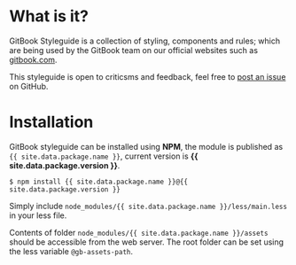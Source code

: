 # What is it?

GitBook Styleguide is a collection of styling, components and rules; which are being used by the GitBook team on our official websites such as [gitbook.com](https://www.gitbook.com).

This styleguide is open to criticsms and feedback, feel free to [post an issue](https://github.com/GitbookIO/styleguide.gitbook.com) on GitHub.

# Installation

GitBook styleguide can be installed using **NPM**, the module is published as `{{ site.data.package.name }}`, current version is **{{ site.data.package.version }}**.

```
$ npm install {{ site.data.package.name }}@{{ site.data.package.version }}
```

Simply include `node_modules/{{ site.data.package.name }}/less/main.less` in your less file.

Contents of folder `node_modules/{{ site.data.package.name }}/assets` should be accessible from the web server. The root folder can be set using the less variable `@gb-assets-path`.

